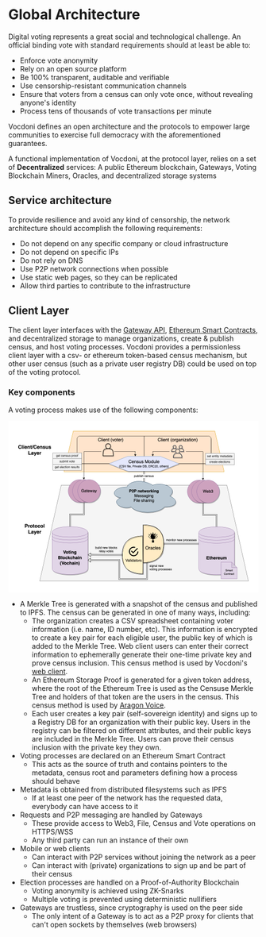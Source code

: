 # Global Architecture

Digital voting represents a great social and technological challenge. An official binding vote with standard requirements should at least be able to:

+ Enforce vote anonymity
+ Rely on an open source platform
+ Be 100% transparent, auditable and verifiable
+ Use censorship-resistant communication channels
+ Ensure that voters from a census can only vote once, without revealing anyone's identity
+ Process tens of thousands of vote transactions per minute

Vocdoni defines an open architecture and the protocols to empower large communities to exercise full democracy with the aforementioned guarantees. 

A functional implementation of Vocdoni, at the protocol layer, relies on a set of **Decentralized** services: A public Ethereum blockchain, Gateways, Voting Blockchain Miners, Oracles, and decentralized storage systems<br/>

## Service architecture

To provide resilience and avoid any kind of censorship, the network architecture should accomplish the following requirements:

+ Do not depend on any specific company or cloud infrastructure
+ Do not depend on specific IPs
+ Do not rely on DNS
+ Use P2P network connections when possible
+ Use static web pages, so they can be replicated
+ Allow third parties to contribute to the infrastructure

## Client Layer

The client layer interfaces with the [Gateway API](/src/architecture/services/gateway.md), [Ethereum Smart Contracts](smart-contracts/process.md), and decentralized storage to manage organizations, create & publish census, and host voting processes. Vocdoni provides a permissionless client layer with a csv- or ethereum token-based census mechanism, but other user census (such as a private user registry DB) could be used on top of the voting protocol. 


### Key components
A voting process makes use of the following components:

<div style="padding: 20px; background-color: white;">
	<img src="/main-architecture.png" alt="Main architecture"/>
</div>

- A Merkle Tree is generated with a snapshot of the census and published to IPFS. The census can be generated in one of many ways, including:
  - The organization creates a CSV spreadsheet containing voter information (i.e. name, ID number, etc). This information is encrypted to create a key pair for each eligible user, the public key of which is added to the Merkle Tree. Web client users can enter their correct information to ephemerally generate their one-time private key and prove census inclusion. This census method is used by Vocdoni's [web client](https://vocdoni.app/).
  - An Ethereum Storage Proof is generated for a given token address, where the root of the Ethereum Tree is used as the Censuse Merkle Tree and holders of that token are the users in the census. This census method is used by [Aragon Voice](https://voice.aragon.org/). 
  - Each user creates a key pair (self-sovereign identity) and signs up to a Registry DB for an organization with their public key. Users in the registry can be filtered on different attributes, and their public keys are included in the Merkle Tree. Users can prove their census inclusion with the private key they own. 
- Voting processes are declared on an Ethereum Smart Contract
	- This acts as the source of truth and contains pointers to the metadata, census root and parameters defining how a process should behave
- Metadata is obtained from distributed filesystems such as IPFS
	- If at least one peer of the network has the requested data, everybody can have access to it
- Requests and P2P messaging are handled by Gateways
	- These provide access to Web3, File, Census and Vote operations on HTTPS/WSS
	- Any third party can run an instance of their own
- Mobile or web clients
	- Can interact with P2P services without joining the network as a peer
	- Can interact with (private) organizations to sign up and be part of their census
- Election processes are handled on a Proof-of-Authority Blockchain
	- Voting anonymity is achieved using ZK-Snarks
	- Multiple voting is prevented using deterministic nullifiers
- Gateways are trustless, since cryptography is used on the peer side
	- The only intent of a Gateway is to act as a P2P proxy for clients that can't open sockets by themselves (web browsers)

